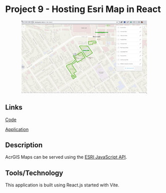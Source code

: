 # Project 9 - Hosting Esri Map in React

<div style="text-align:center;"><img width="400" src="./images/esri-map-2024.png" /></div>

## Links

[Code](https://github.com/rebeccapeltz/esri-vite-react)
 
[Application](https://www.beckypeltz.me/esri-vite-react/) 

## Description
AcrGIS Maps can be served using the [ESRI JavaScript API](https://developers.arcgis.com/javascript/latest/). 

## Tools/Technology 
This application is built using React.js started with Vite.

